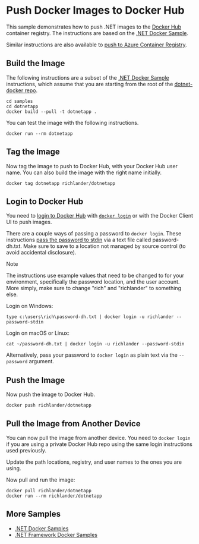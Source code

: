 # Push Docker Images to Docker Hub

This sample demonstrates how to push .NET images to the [Docker Hub](https://hub.docker.com/) container registry. The instructions are based on the [.NET Docker Sample](README.md).

Similar instructions are also available to [push to Azure Container Registry](push-image-to-acr.md).

## Build the Image

The following instructions are a subset of the [.NET Docker Sample](README.md) instructions, which assume that you are starting from the root of the [dotnet-docker repo](https://github.com/dotnet/dotnet-docker).

```console
cd samples
cd dotnetapp
docker build --pull -t dotnetapp .
```

You can test the image with the following instructions.

```console
docker run --rm dotnetapp
```

## Tag the Image

Now tag the image to push to Docker Hub, with your Docker Hub user name. You can also build the image with the right name initially.

```console
docker tag dotnetapp richlander/dotnetapp
```

## Login to Docker Hub

You need to [login to Docker Hub](https://docs.docker.com/docker-hub/accounts/) with [`docker login`](https://docs.docker.com/engine/reference/commandline/login/) or with the Docker Client UI to push images.

There are a couple ways of passing a password to `docker login`. These instructions [pass the password to stdin](https://github.com/docker/cli/pull/218) via a text file called password-dh.txt. Make sure to save to a location not managed by source control (to avoid accidental disclosure).

> [!NOTE]
> The instructions use example values that need to be changed to for your environment, specifically the password location, and the user account. More simply, make sure to change "rich" and "richlander" to something else.

Login on Windows:

```console
type c:\users\rich\password-dh.txt | docker login -u richlander --password-stdin
```

Login on macOS or Linux:

```console
cat ~/password-dh.txt | docker login -u richlander --password-stdin
```

Alternatively, pass your password to `docker login` as plain text via the `--password` argument.

## Push the Image

Now push the image to Docker Hub.

```console
docker push richlander/dotnetapp
```

## Pull the Image from Another Device

You can now pull the image from another device. You need to `docker login` if you are using a private Docker Hub repo using the same login instructions used previously.

Update the path locations, registry, and user names to the ones you are using.

Now pull and run the image:

```console
docker pull richlander/dotnetapp
docker run --rm richlander/dotnetapp
```

## More Samples

* [.NET Docker Samples](../README.md)
* [.NET Framework Docker Samples](https://github.com/microsoft/dotnet-framework-docker-samples/)
